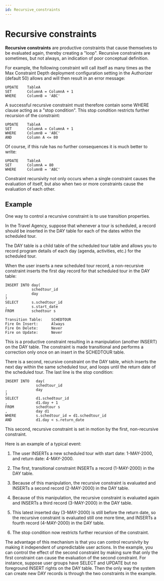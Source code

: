 ```yaml
---
id: Recursive_constraints
---
```


# Recursive constraints

**Recursive constraints** are productive constraints that cause themselves to be evaluated again, thereby creating a "loop". Recursive constraints are sometimes, but not always, an indication of poor conceptual definition.

For example, the following constraint will call itself as many times as the Max Constraint Depth deployment configuration setting in the Authorizer (default 50) allows and will then result in an error message:

```
UPDATE    TableA
SET       ColumnA = ColumnA + 1
WHERE     ColumnB = 'ABC'
```

A successful recursive constraint must therefore contain some WHERE clause acting as a "stop condition". This stop condition restricts further recursion of the constraint:

```
UPDATE    TableA
SET       ColumnA = ColumnA + 1
WHERE     ColumnB = 'ABC'
AND       Column A <= 80
```

Of course, if this rule has no further consequences it is much better to write:

```
UPDATE    TableA
SET       ColumnA = 80
WHERE     ColumnB = 'ABC'
```

Constraint recursivity not only occurs when a single constraint causes the evaluation of itself, but also when two or more constraints cause the evaluation of each other.

## Example

One way to control a recursive constraint is to use transition properties.

In the Travel Agency, suppose that whenever a tour is scheduled, a record should be inserted in the DAY table for each of the dates within the scheduled tour.

The DAY table is a child table of the scheduled tour table and allows you to record program details of each day (agenda, activities, etc.) for the scheduled tour.

When the user inserts a new scheduled tour record, a non-recursive constraint inserts the first day record for that scheduled tour in the DAY table:

```
INSERT INTO day(
            schedtour_id
,           day
)
SELECT      s.schedtour_id
,           s.start_date
FROM        schedtour s

Transition Table:    SCHEDTOUR
Fire On Insert:      Always
Fire On Delete:      Never
Fire on Update:      Never
```

This is a productive constraint resulting in a manipulation (another INSERT) on the DAY table. The constraint is made transitional and performs a correction only once on an insert in the SCHEDTOUR table.

There is a second, recursive constraint on the DAY table, which inserts the next day within the same scheduled tour, and loops until the return date of the scheduled tour. The last line is the stop condition:

```
INSERT INTO   day(
              schedtour_id
,             day
)
SELECT        d1.schedtour_id
,             d1.day + 1
FROM          schedtour s
,             day d1
WHERE         s.schedtour_id = d1.schedtour_id
AND           d1.day < s.return_date
```

This second, recursive constraint is set in motion by the first, non-recursive constraint.

Here is an example of a typical event:

1. The user INSERTs a new scheduled tour with start date: 1-MAY-2000, and return date: 4-MAY-2000.

2. The first, transitional constraint INSERTs a record (1-MAY-2000) in the DAY table.

3. Because of this manipulation, the recursive constraint is evaluated and INSERTs a second record (2-MAY-2000) in the DAY table.

4. Because of this manipulation, the recursive constraint is evaluated again and INSERTs a third record (3-MAY-2000) in the DAY table.

5. This latest inserted day (3-MAY-2000) is still before the return date, so the recursive constraint is evaluated still one more time, and INSERTs a fourth record (4-MAY-2000) in the DAY table.

6. The stop condition now restricts further recursion of the constraint.

The advantage of this mechanism is that you can control recursivity by making it independent of unpredictable user actions. In the example, you can control the effect of the second constraint by making sure that only the first constraint can cause the evaluation of the second constraint. For instance, suppose user groups have SELECT and UPDATE but no foreground INSERT rights on the DAY table. Then the only way the system can create new DAY records is through the two constraints in the example.